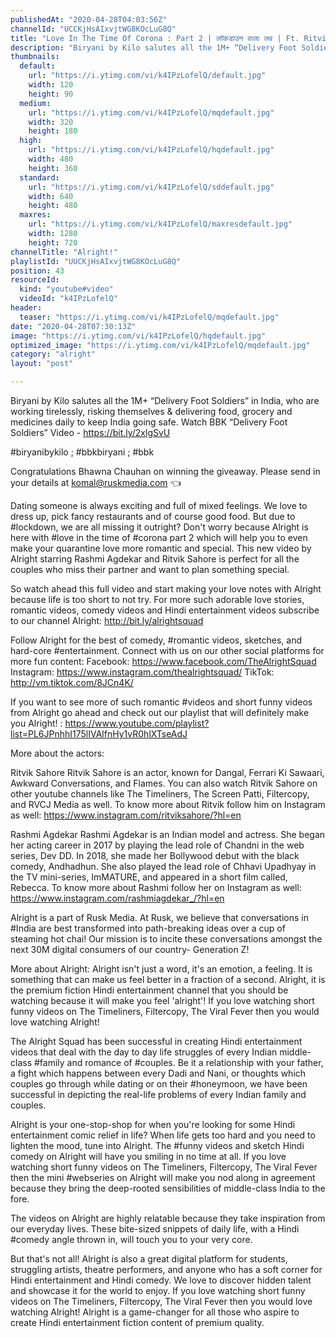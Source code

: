 ```yaml
---
publishedAt: "2020-04-28T04:03:56Z"
channelId: "UCCKjHsAIxvjtWG8KOcLuG8Q"
title: "Love In The Time Of Corona : Part 2 | लॉकडाउन वाला लव | Ft. Ritvik Sahore & Rashmi Agdekar"
description: "Biryani by Kilo salutes all the 1M+ “Delivery Foot Soldiers” in India, who are working tirelessly, risking themselves & delivering food, grocery and medicines daily to keep India going safe. Watch BBK “Delivery Foot Soldiers” Video - https://bit.ly/2xlgSvU\n\n#biryanibykilo ; #bbkbiryani ; #bbk\n\nCongratulations Bhawna Chauhan on winning the giveaway. Please send in your details at komal@ruskmedia.com 👈\n\nDating someone is always exciting and full of mixed feelings. We love to dress up, pick fancy restaurants and of course good food. But due to #lockdown, we are all missing it outright? Don't worry because Alright is here with #love in the time of #corona part 2 which will help you to even make your quarantine love more romantic and special. This new video by Alright starring Rashmi Agdekar and Ritvik Sahore is perfect for all the couples who miss their partner and want to plan something special.\n\nSo watch ahead this full video and start making your love notes with Alright because life is too short to not try. For more such adorable love stories, romantic videos, comedy videos and Hindi entertainment videos subscribe to our channel Alright: http://bit.ly/alrightsquad\n\nFollow Alright for the best of comedy, #romantic videos, sketches, and hard-core #entertainment. Connect with us on our other social platforms for more fun content: \nFacebook: https://www.facebook.com/TheAlrightSquad \nInstagram: https://www.instagram.com/thealrightsquad/ \nTikTok: http://vm.tiktok.com/8JCn4K/\n\nIf you want to see more of such romantic #videos and short funny videos from Alright go ahead and check out our playlist that will definitely make you Alright! : https://www.youtube.com/playlist?list=PL6JPnhhI175lIVAlfnHy1vR0hlXTseAdJ\n\nMore about the actors:\n\nRitvik Sahore\nRitvik Sahore is an actor, known for Dangal, Ferrari Ki Sawaari, Awkward Conversations, and Flames. You can also watch Ritvik Sahore on other youtube channels like The Timeliners, The Screen Patti, Filtercopy, and RVCJ Media as well. To know more about Ritvik follow him on Instagram as well: https://www.instagram.com/ritviksahore/?hl=en\n\nRashmi Agdekar\nRashmi Agdekar is an Indian model and actress. She began her acting career in 2017 by playing the lead role of Chandni in the web series, Dev DD. In 2018, she made her Bollywood debut with the black comedy, Andhadhun. She also played the lead role of Chhavi Upadhyay in the TV mini-series, ImMATURE, and appeared in a short film called, Rebecca. To know more about Rashmi follow her on Instagram as well: https://www.instagram.com/rashmiagdekar_/?hl=en\n\nAlright is a part of Rusk Media. At Rusk, we believe that conversations in #India are best transformed into path-breaking ideas over a cup of steaming hot chai! Our mission is to incite these conversations amongst the next 30M digital consumers of our country- Generation Z!\n\nMore about Alright: Alright isn't just a word, it's an emotion, a feeling. It is something that can make us feel better in a fraction of a second. Alright, it is the premium fiction Hindi entertainment channel that you should be watching because it will make you feel 'alright'! If you love watching short funny videos on The Timeliners, Filtercopy, The Viral Fever then you would love watching Alright!\n\nThe Alright Squad has been successful in creating Hindi entertainment videos that deal with the day to day life struggles of every Indian middle-class #family and romance of #couples. Be it a relationship with your father, a fight which happens between every Dadi and Nani, or thoughts which couples go through while dating or on their #honeymoon, we have been successful in depicting the real-life problems of every Indian family and couples.\n\nAlright is your one-stop-shop for when you're looking for some Hindi entertainment comic relief in life? When life gets too hard and you need to lighten the mood, tune into Alright. The #funny videos and sketch Hindi comedy on Alright will have you smiling in no time at all. If you love watching short funny videos on The Timeliners, Filtercopy, The Viral Fever then the mini #webseries on Alright will make you nod along in agreement because they bring the deep-rooted sensibilities of middle-class India to the fore. \n\nThe videos on Alright are highly relatable because they take inspiration from our everyday lives. These bite-sized snippets of daily life, with a Hindi #comedy angle thrown in, will touch you to your very core.\n\nBut that's not all! Alright is also a great digital platform for students, struggling artists, theatre performers, and anyone who has a soft corner for Hindi entertainment and Hindi comedy. We love to discover hidden talent and showcase it for the world to enjoy. If you love watching short funny videos on The Timeliners, Filtercopy, The Viral Fever then you would love watching Alright! Alright is a game-changer for all those who aspire to create Hindi entertainment fiction content of premium quality."
thumbnails:
  default:
    url: "https://i.ytimg.com/vi/k4IPzLofelQ/default.jpg"
    width: 120
    height: 90
  medium:
    url: "https://i.ytimg.com/vi/k4IPzLofelQ/mqdefault.jpg"
    width: 320
    height: 180
  high:
    url: "https://i.ytimg.com/vi/k4IPzLofelQ/hqdefault.jpg"
    width: 480
    height: 360
  standard:
    url: "https://i.ytimg.com/vi/k4IPzLofelQ/sddefault.jpg"
    width: 640
    height: 480
  maxres:
    url: "https://i.ytimg.com/vi/k4IPzLofelQ/maxresdefault.jpg"
    width: 1280
    height: 720
channelTitle: "Alright!"
playlistId: "UUCKjHsAIxvjtWG8KOcLuG8Q"
position: 43
resourceId:
  kind: "youtube#video"
  videoId: "k4IPzLofelQ"
header:
  teaser: "https://i.ytimg.com/vi/k4IPzLofelQ/mqdefault.jpg"
date: "2020-04-28T07:30:13Z"
image: "https://i.ytimg.com/vi/k4IPzLofelQ/hqdefault.jpg"
optimized_image: "https://i.ytimg.com/vi/k4IPzLofelQ/mqdefault.jpg"
category: "alright"
layout: "post"

---
```

Biryani by Kilo salutes all the 1M+ “Delivery Foot Soldiers” in India, who are working tirelessly, risking themselves & delivering food, grocery and medicines daily to keep India going safe. Watch BBK “Delivery Foot Soldiers” Video - https://bit.ly/2xlgSvU

#biryanibykilo ; #bbkbiryani ; #bbk

Congratulations Bhawna Chauhan on winning the giveaway. Please send in your details at komal@ruskmedia.com 👈

Dating someone is always exciting and full of mixed feelings. We love to dress up, pick fancy restaurants and of course good food. But due to #lockdown, we are all missing it outright? Don't worry because Alright is here with #love in the time of #corona part 2 which will help you to even make your quarantine love more romantic and special. This new video by Alright starring Rashmi Agdekar and Ritvik Sahore is perfect for all the couples who miss their partner and want to plan something special.

So watch ahead this full video and start making your love notes with Alright because life is too short to not try. For more such adorable love stories, romantic videos, comedy videos and Hindi entertainment videos subscribe to our channel Alright: http://bit.ly/alrightsquad

Follow Alright for the best of comedy, #romantic videos, sketches, and hard-core #entertainment. Connect with us on our other social platforms for more fun content: 
Facebook: https://www.facebook.com/TheAlrightSquad 
Instagram: https://www.instagram.com/thealrightsquad/ 
TikTok: http://vm.tiktok.com/8JCn4K/

If you want to see more of such romantic #videos and short funny videos from Alright go ahead and check out our playlist that will definitely make you Alright! : https://www.youtube.com/playlist?list=PL6JPnhhI175lIVAlfnHy1vR0hlXTseAdJ

More about the actors:

Ritvik Sahore
Ritvik Sahore is an actor, known for Dangal, Ferrari Ki Sawaari, Awkward Conversations, and Flames. You can also watch Ritvik Sahore on other youtube channels like The Timeliners, The Screen Patti, Filtercopy, and RVCJ Media as well. To know more about Ritvik follow him on Instagram as well: https://www.instagram.com/ritviksahore/?hl=en

Rashmi Agdekar
Rashmi Agdekar is an Indian model and actress. She began her acting career in 2017 by playing the lead role of Chandni in the web series, Dev DD. In 2018, she made her Bollywood debut with the black comedy, Andhadhun. She also played the lead role of Chhavi Upadhyay in the TV mini-series, ImMATURE, and appeared in a short film called, Rebecca. To know more about Rashmi follow her on Instagram as well: https://www.instagram.com/rashmiagdekar_/?hl=en

Alright is a part of Rusk Media. At Rusk, we believe that conversations in #India are best transformed into path-breaking ideas over a cup of steaming hot chai! Our mission is to incite these conversations amongst the next 30M digital consumers of our country- Generation Z!

More about Alright: Alright isn't just a word, it's an emotion, a feeling. It is something that can make us feel better in a fraction of a second. Alright, it is the premium fiction Hindi entertainment channel that you should be watching because it will make you feel 'alright'! If you love watching short funny videos on The Timeliners, Filtercopy, The Viral Fever then you would love watching Alright!

The Alright Squad has been successful in creating Hindi entertainment videos that deal with the day to day life struggles of every Indian middle-class #family and romance of #couples. Be it a relationship with your father, a fight which happens between every Dadi and Nani, or thoughts which couples go through while dating or on their #honeymoon, we have been successful in depicting the real-life problems of every Indian family and couples.

Alright is your one-stop-shop for when you're looking for some Hindi entertainment comic relief in life? When life gets too hard and you need to lighten the mood, tune into Alright. The #funny videos and sketch Hindi comedy on Alright will have you smiling in no time at all. If you love watching short funny videos on The Timeliners, Filtercopy, The Viral Fever then the mini #webseries on Alright will make you nod along in agreement because they bring the deep-rooted sensibilities of middle-class India to the fore. 

The videos on Alright are highly relatable because they take inspiration from our everyday lives. These bite-sized snippets of daily life, with a Hindi #comedy angle thrown in, will touch you to your very core.

But that's not all! Alright is also a great digital platform for students, struggling artists, theatre performers, and anyone who has a soft corner for Hindi entertainment and Hindi comedy. We love to discover hidden talent and showcase it for the world to enjoy. If you love watching short funny videos on The Timeliners, Filtercopy, The Viral Fever then you would love watching Alright! Alright is a game-changer for all those who aspire to create Hindi entertainment fiction content of premium quality.